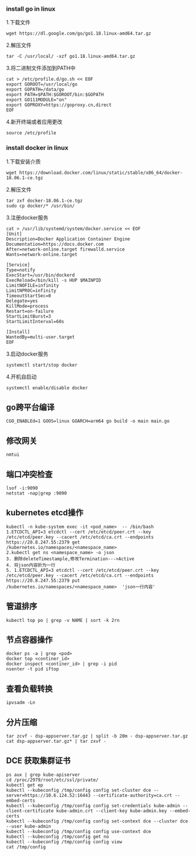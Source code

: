 ### install go in linux

1.下载文件
```shell
wget https://dl.google.com/go/go1.18.linux-amd64.tar.gz
```
2.解压文件
```shell
tar -C /usr/local/ -xzf go1.18.linux-amd64.tar.gz
```
3.将二进制文件添加到PATH中
```shell
cat > /etc/profile.d/go.sh << EOF
export GOROOT=/usr/local/go
export GOPATH=/data/go
export PATH=$PATH:$GOROOT/bin:$GOPATH
export GO111MODULE="on" 
export GOPROXY=https://goproxy.cn,direct
EOF
```
4.新开终端或者应用更改
```shell
source /etc/profile
```

### install docker in linux
1.下载安装介质
```shell
wget https://download.docker.com/linux/static/stable/x86_64/docker-18.06.1-ce.tgz
```
2.解压文件
```shell
tar zxf docker-18.06.1-ce.tgz
sudo cp docker/* /usr/bin/
```
3.注册docker服务
```shell
cat > /usr/lib/systemd/system/docker.service << EOF
[Unit]
Description=Docker Application Container Engine
Documentation=https://docs.docker.com
After=network-online.target firewalld.service
Wants=network-online.target
 
[Service]
Type=notify
ExecStart=/usr/bin/dockerd
ExecReload=/bin/kill -s HUP $MAINPID
LimitNOFILE=infinity
LimitNPROC=infinity
TimeoutStartSec=0
Delegate=yes
KillMode=process
Restart=on-failure
StartLimitBurst=3
StartLimitInterval=60s
 
[Install]
WantedBy=multi-user.target
EOF
```
3.启动docker服务
```shell
systemctl start/stop docker
```
4.开机自启动
```shell
systemctl enable/disable docker
```

## go跨平台编译
```shell
CGO_ENABLEd=1 GOOS=linux GOARCH=arm64 go build -o main main.go
```

## 修改网关
```shell
nmtui
```

## 端口冲突检查
```shell
lsof -i:9090
netstat -nap|grep :9090
```

## kubernetes etcd操作
```shell
kubectl -n kube-system exec -it <pod_name>  -- /bin/bash
1.ETCDCTL_API=3 etcdctl --cert /etc/etcd/peer.crt --key /etc/etcd/peer.key --cacert /etc/etcd/ca.crt --endpoints https://20.8.247.55:2379 get /kubernetes.io/namespaces/<namespace_name> 
2.kubectl get ns <namespace_name> -o json
3. 删除deleteTimestample,修改Termination--->Active
4. 将json内容折为一行
5. 1.ETCDCTL_API=3 etcdctl --cert /etc/etcd/peer.crt --key /etc/etcd/peer.key --cacert /etc/etcd/ca.crt --endpoints https://20.8.247.55:2379 put /kubernetes.io/namespaces/<namespace_name>  'json一行内容'
```

## 管道排序
```shell
kubectl top po | grep -v NAME | sort -k 2rn
```

## 节点容器操作
```shell
docker ps -a | grep <pod>
docker top <continer_id>
docker inspect <continer_id> | grep -i pid
nsenter -t pid iftop
```

## 查看负载转换
```shell
ipvsadm -Ln
```

## 分片压缩
```shell
tar zcvf - dsp-appserver.tar.gz | split -b 20m - dsp-appserver.tar.gz
cat dsp-appserver.tar.gz* | tar zxvf -
```

## DCE 获取集群证书
```shell
ps aux | grep kube-apiserver
cd /proc/2979/root/etc/ssl/private/
kubectl get ep
kubectl --kubeconfig /tmp/config config set-cluster dce --server=https://10.6.124.52:16443 --certificate-authority=ca.crt --embed-certs
kubectl --kubeconfig /tmp/config config set-credentials kube-admin --client-certificate kube-admin.crt --client-key kube-admin.key --embed-certs
kubectl --kubeconfig /tmp/config config set-context dce --cluster dce --user kube-admin
kubectl --kubeconfig /tmp/config config use-context dce
kubectl --kubeconfig /tmp/config get no
kubectl --kubeconfig /tmp/config config view
cat /tmp/config
```

